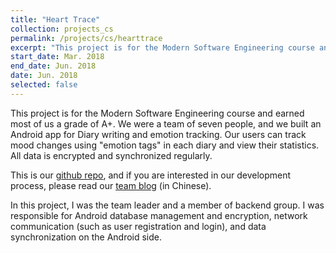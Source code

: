 ```yaml
---
title: "Heart Trace"
collection: projects_cs
permalink: /projects/cs/hearttrace
excerpt: "This project is for the Modern Software Engineering course and earned most of us a grade of A+. We were a team of seven people, and we built an Android app for Diary writing and emotion tracking. Our users can track mood changes using emotion tags in each diary and view their statistics. All data is encrypted and synchronized regularly."
start_date: Mar. 2018
end_date: Jun. 2018
date: Jun. 2018
selected: false
---
```


This project is for the Modern Software Engineering course and earned most of us a grade of A+. We were a team of seven people, and we built an Android app for Diary writing and emotion tracking. Our users can track mood changes using "emotion tags" in each diary and view their statistics. All data is encrypted and synchronized regularly.

This is our [github repo](https://github.com/shirley-wu/HeartTrace), and if you are interested in our development process, please read our [team blog](https://www.cnblogs.com/USTC-CC/) (in Chinese).

In this project, I was the team leader and a member of backend group.
I was responsible for Android database management and encryption, network communication (such as user registration and login), and data synchronization on the Android side.
